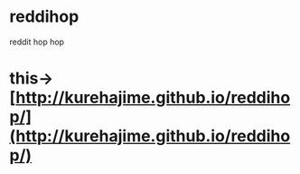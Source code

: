 # reddihop
reddit hop hop

# 
# this-> [http://kurehajime.github.io/reddihop/](http://kurehajime.github.io/reddihop/)
